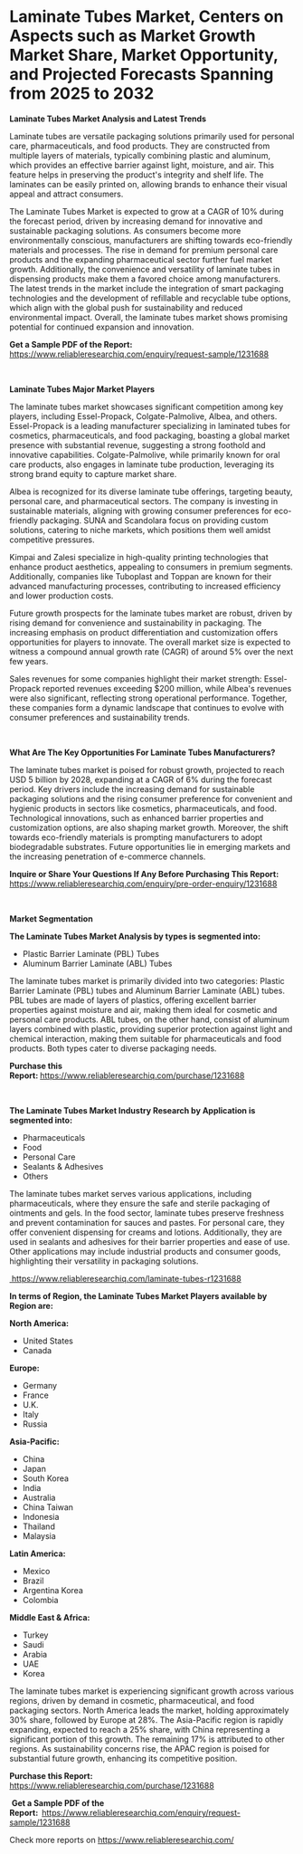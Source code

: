 <p><h1>Laminate Tubes Market, Centers on Aspects such as Market Growth Market Share, Market Opportunity, and Projected Forecasts Spanning from 2025 to 2032</h1></p><p><strong>Laminate Tubes Market Analysis and Latest Trends</strong></p>
<p><p>Laminate tubes are versatile packaging solutions primarily used for personal care, pharmaceuticals, and food products. They are constructed from multiple layers of materials, typically combining plastic and aluminum, which provides an effective barrier against light, moisture, and air. This feature helps in preserving the product's integrity and shelf life. The laminates can be easily printed on, allowing brands to enhance their visual appeal and attract consumers.</p><p>The Laminate Tubes Market is expected to grow at a CAGR of 10% during the forecast period, driven by increasing demand for innovative and sustainable packaging solutions. As consumers become more environmentally conscious, manufacturers are shifting towards eco-friendly materials and processes. The rise in demand for premium personal care products and the expanding pharmaceutical sector further fuel market growth. Additionally, the convenience and versatility of laminate tubes in dispensing products make them a favored choice among manufacturers. The latest trends in the market include the integration of smart packaging technologies and the development of refillable and recyclable tube options, which align with the global push for sustainability and reduced environmental impact. Overall, the laminate tubes market shows promising potential for continued expansion and innovation.</p></p>
<p><strong>Get a Sample PDF of the Report:&nbsp;</strong> <a href="https://www.reliableresearchiq.com/enquiry/request-sample/1231688?utm_campaign=2185&utm_medium=2&utm_source=Github&utm_content=ia&utm_term=30012025&utm_id=laminate-tubes">https://www.reliableresearchiq.com/enquiry/request-sample/1231688</a></p>
<p>&nbsp;</p>
<p><strong>Laminate Tubes Major Market Players</strong></p>
<p><p>The laminate tubes market showcases significant competition among key players, including Essel-Propack, Colgate-Palmolive, Albea, and others. Essel-Propack is a leading manufacturer specializing in laminated tubes for cosmetics, pharmaceuticals, and food packaging, boasting a global market presence with substantial revenue, suggesting a strong foothold and innovative capabilities. Colgate-Palmolive, while primarily known for oral care products, also engages in laminate tube production, leveraging its strong brand equity to capture market share.</p><p>Albea is recognized for its diverse laminate tube offerings, targeting beauty, personal care, and pharmaceutical sectors. The company is investing in sustainable materials, aligning with growing consumer preferences for eco-friendly packaging. SUNA and Scandolara focus on providing custom solutions, catering to niche markets, which positions them well amidst competitive pressures.</p><p>Kimpai and Zalesi specialize in high-quality printing technologies that enhance product aesthetics, appealing to consumers in premium segments. Additionally, companies like Tuboplast and Toppan are known for their advanced manufacturing processes, contributing to increased efficiency and lower production costs.</p><p>Future growth prospects for the laminate tubes market are robust, driven by rising demand for convenience and sustainability in packaging. The increasing emphasis on product differentiation and customization offers opportunities for players to innovate. The overall market size is expected to witness a compound annual growth rate (CAGR) of around 5% over the next few years.</p><p>Sales revenues for some companies highlight their market strength: Essel-Propack reported revenues exceeding $200 million, while Albea's revenues were also significant, reflecting strong operational performance. Together, these companies form a dynamic landscape that continues to evolve with consumer preferences and sustainability trends.</p></p>
<p>&nbsp;</p>
<p><strong>What Are The Key Opportunities For Laminate Tubes Manufacturers?</strong></p>
<p><p>The laminate tubes market is poised for robust growth, projected to reach USD 5 billion by 2028, expanding at a CAGR of 6% during the forecast period. Key drivers include the increasing demand for sustainable packaging solutions and the rising consumer preference for convenient and hygienic products in sectors like cosmetics, pharmaceuticals, and food. Technological innovations, such as enhanced barrier properties and customization options, are also shaping market growth. Moreover, the shift towards eco-friendly materials is prompting manufacturers to adopt biodegradable substrates. Future opportunities lie in emerging markets and the increasing penetration of e-commerce channels.</p></p>
<p><strong>Inquire or Share Your Questions If Any Before Purchasing This Report:</strong> <a href="https://www.reliableresearchiq.com/enquiry/pre-order-enquiry/1231688?utm_campaign=2185&utm_medium=2&utm_source=Github&utm_content=ia&utm_term=30012025&utm_id=laminate-tubes">https://www.reliableresearchiq.com/enquiry/pre-order-enquiry/1231688</a></p>
<p>&nbsp;</p>
<p><strong>Market Segmentation</strong></p>
<p><strong>The Laminate Tubes Market Analysis by types is segmented into:</strong></p>
<p><ul><li>Plastic Barrier Laminate (PBL) Tubes</li><li>Aluminum Barrier Laminate (ABL) Tubes</li></ul></p>
<p><p>The laminate tubes market is primarily divided into two categories: Plastic Barrier Laminate (PBL) tubes and Aluminum Barrier Laminate (ABL) tubes. PBL tubes are made of layers of plastics, offering excellent barrier properties against moisture and air, making them ideal for cosmetic and personal care products. ABL tubes, on the other hand, consist of aluminum layers combined with plastic, providing superior protection against light and chemical interaction, making them suitable for pharmaceuticals and food products. Both types cater to diverse packaging needs.</p></p>
<p><strong>Purchase this Report:&nbsp;</strong><a href="https://www.reliableresearchiq.com/purchase/1231688?utm_campaign=2185&utm_medium=2&utm_source=Github&utm_content=ia&utm_term=30012025&utm_id=laminate-tubes">https://www.reliableresearchiq.com/purchase/1231688</a></p>
<p>&nbsp;</p>
<p><strong>The Laminate Tubes Market Industry Research by Application is segmented into:</strong></p>
<p><ul><li>Pharmaceuticals</li><li>Food</li><li>Personal Care</li><li>Sealants & Adhesives</li><li>Others</li></ul></p>
<p><p>The laminate tubes market serves various applications, including pharmaceuticals, where they ensure the safe and sterile packaging of ointments and gels. In the food sector, laminate tubes preserve freshness and prevent contamination for sauces and pastes. For personal care, they offer convenient dispensing for creams and lotions. Additionally, they are used in sealants and adhesives for their barrier properties and ease of use. Other applications may include industrial products and consumer goods, highlighting their versatility in packaging solutions.</p></p>
<p><a href="https://www.reliableresearchiq.com/laminate-tubes-r1231688?utm_campaign=2185&utm_medium=2&utm_source=Github&utm_content=ia&utm_term=30012025&utm_id=laminate-tubes">&nbsp;https://www.reliableresearchiq.com/laminate-tubes-r1231688</a></p>
<p><strong>In terms of Region, the Laminate Tubes Market Players available by Region are:</strong></p>
<p>
    <p> <strong> North America: </strong>
        <ul>
            <li>United States</li>
            <li>Canada</li>
        </ul>
        </p> 
    <p> <strong> Europe: </strong>
        <ul>
            <li>Germany</li>
            <li>France</li>
            <li>U.K.</li>
            <li>Italy</li>
            <li>Russia</li>
        </ul>
        </p> 
    <p> <strong> Asia-Pacific: </strong>
        <ul>
            <li>China</li>
            <li>Japan</li>
            <li>South Korea</li>
            <li>India</li>
            <li>Australia</li>
            <li>China Taiwan</li>
            <li>Indonesia</li>
            <li>Thailand</li>
            <li>Malaysia</li>
        </ul>
        </p> 
    <p> <strong> Latin America: </strong>
        <ul>
            <li>Mexico</li>
            <li>Brazil</li>
            <li>Argentina Korea</li>
            <li>Colombia</li>
        </ul>
        </p> 
    <p> <strong> Middle East & Africa: </strong>
        <ul>
            <li>Turkey</li>
            <li>Saudi</li>
            <li>Arabia</li>
            <li>UAE</li>
            <li>Korea</li>
        </ul>
    </p>
    </p>
<p><p>The laminate tubes market is experiencing significant growth across various regions, driven by demand in cosmetic, pharmaceutical, and food packaging sectors. North America leads the market, holding approximately 30% share, followed by Europe at 28%. The Asia-Pacific region is rapidly expanding, expected to reach a 25% share, with China representing a significant portion of this growth. The remaining 17% is attributed to other regions. As sustainability concerns rise, the APAC region is poised for substantial future growth, enhancing its competitive position.</p></p>
<p><strong>Purchase this Report: </strong><a href="https://www.reliableresearchiq.com/purchase/1231688?utm_campaign=2185&utm_medium=2&utm_source=Github&utm_content=ia&utm_term=30012025&utm_id=laminate-tubes">https://www.reliableresearchiq.com/purchase/1231688</a></p>
<p>&nbsp;<strong>Get a Sample PDF of the Report:&nbsp;&nbsp;</strong><a href="https://www.reliableresearchiq.com/enquiry/request-sample/1231688?utm_campaign=2185&utm_medium=2&utm_source=Github&utm_content=ia&utm_term=30012025&utm_id=laminate-tubes">https://www.reliableresearchiq.com/enquiry/request-sample/1231688</a></p>
<p><strong></strong></p>
<p>Check more reports on <a href="https://www.reliableresearchiq.com/?utm_campaign=2185&utm_medium=2&utm_source=Github&utm_content=ia&utm_term=30012025&utm_id=laminate-tubes">https://www.reliableresearchiq.com/</a></p>